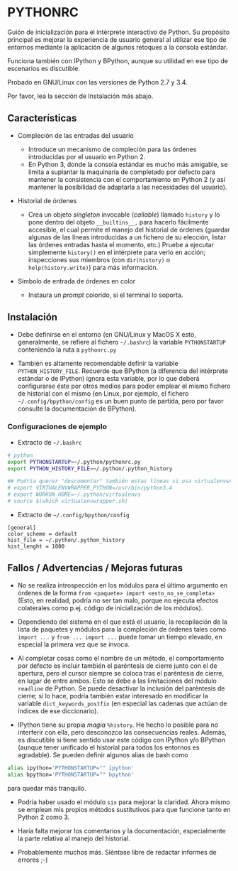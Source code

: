 PYTHONRC
========
Guión de inicialización para el intérprete interactivo de Python. Su propósito
principal es mejorar la experiencia de usuario general al utilizar ese tipo de
entornos mediante la aplicación de algunos retoques a la consola estándar.

Funciona también con IPython y BPython, aunque su utilidad en ese tipo de
escenarios es discutible.

Probado en GNU/Linux con las versiones de Python 2.7 y 3.4.

Por favor, lea la sección de Instalación más abajo.


Características
---------------
- Compleción de las entradas del usuario
    + Introduce un mecanismo de compleción para las órdenes introducidas por el
    usuario en Python 2.
    + En Python 3, donde la consola estándar es mucho más amigable, se limita a
    suplantar la maquinaria de completado por defecto para mantener la
    consistencia con el comportamiento en Python 2 (y así mantener la
    posibilidad de adaptarla a las necesidades del usuario).

- Historial de órdenes
    + Crea un objeto *singleton* invocable (*callable*) llamado `history`
    y lo pone dentro del objeto `__builtins__,` para hacerlo fácilmente
    accesible, el cual permite el manejo del historial de órdenes (guardar
    algunas de las líneas introducidas a un fichero de su elección, listar las
    órdenes entradas hasta el momento, etc.) Pruebe a ejecutar simplemente
    `history()` en el intérprete para verlo en acción; inspecciones sus
    miembros (con `dir(history)` o `help(history.write)`) para más información.

- Símbolo de entrada de órdenes en color
    + Instaura un *prompt* colorido, si el terminal lo soporta.


Instalación
------------
- Debe definirse en el entorno (en GNU/Linux y MacOS X esto, generalmente, se
refiere al fichero `~/.bashrc`) la variable `PYTHONSTARTUP` conteniendo la ruta
a `pythonrc.py`

- También es altamente recomendable definir la variable `PYTHON_HISTORY_FILE`.
Recuerde que BPython (a diferencia del intérprete estándar o de IPython) ignora
esta variable, por lo que deberá configurarse éste por otros medios para poder
emplear el mismo fichero de historial con el mismo (en Linux, por ejemplo, el
fichero `~/.config/bpython/config` es un buen punto de partida, pero por favor
consulte la documentación de BPython).

### Configuraciones de ejemplo
- Extracto de `~/.bashrc`
```sh
# python
export PYTHONSTARTUP=~/.python/pythonrc.py
export PYTHON_HISTORY_FILE=~/.python/.python_history

## Podría querer "descomentar" también estas líneas si usa virtualenvwrapper
# export VIRTUALENVWRAPPER_PYTHON=/usr/bin/python3.4
# export WORKON_HOME=~/.python/virtualenvs
# source $(which virtualenvwrapper.sh)
```

- Extracto de `~/.config/bpython/config`
```
[general]
color_scheme = default
hist_file = ~/.python/.python_history
hist_lenght = 1000
```

Fallos / Advertencias / Mejoras futuras
---------------------------------------
- No se realiza introspección en los módulos para el último argumento en
órdenes de la forma `from <paquete> import <esto_no_se_completa>` (Esto, en
realidad, podría no ser tan malo, porque no ejecuta efectos colaterales como
p.ej. código de inicialización de los módulos).

- Dependiendo del sistema en el que está el usuario, la recopilación de la
lista de paquetes y módulos para la compleción de órdenes tales como
`import ...` y `from ... import ...` puede tomar un tiempo elevado, en especial
la primera vez que se invoca.

- Al completar cosas como el nombre de un método, el comportamiento por defecto
es incluir también el paréntesis de cierre junto con el de apertura, pero el
cursor siempre se coloca tras el paréntesis de cierre, en lugar de entre ambos.
Esto se debe a las limitaciones del módulo `readline` de Python.
Se puede desactivar la inclusión del paréntesis de cierre; si lo hace, podría
también estar interesado en modificar la variable `dict_keywords_postfix` (en
especial las cadenas que actúan de índices de ese diccionario).

- IPython tiene su propia *magia* `%history`. He hecho lo posible para no
interferir con ella, pero desconozco las consecuencias reales. Además, es
discutible si tiene sentido usar este código con IPython y/o BPython (aunque
tener unificado el historial para todos los entornos es agradable).
Se pueden definir algunos alias de bash como
```sh
alias ipython='PYTHONSTARTUP="" ipython'
alias bpython='PYTHONSTARTUP="" bpython'
```
para quedar más tranquilo.

- Podría haber usado el módulo `six` para mejorar la claridad. Ahora mismo se
emplean mis propios métodos sustitutivos para que funcione tanto en Python 2
como 3.

- Haría falta mejorar los comentarios y la documentación, especialmente la
parte relativa al manejo del historial.

- Probablemente muchos más. Siéntase libre de redactar informes de errores ;-)
